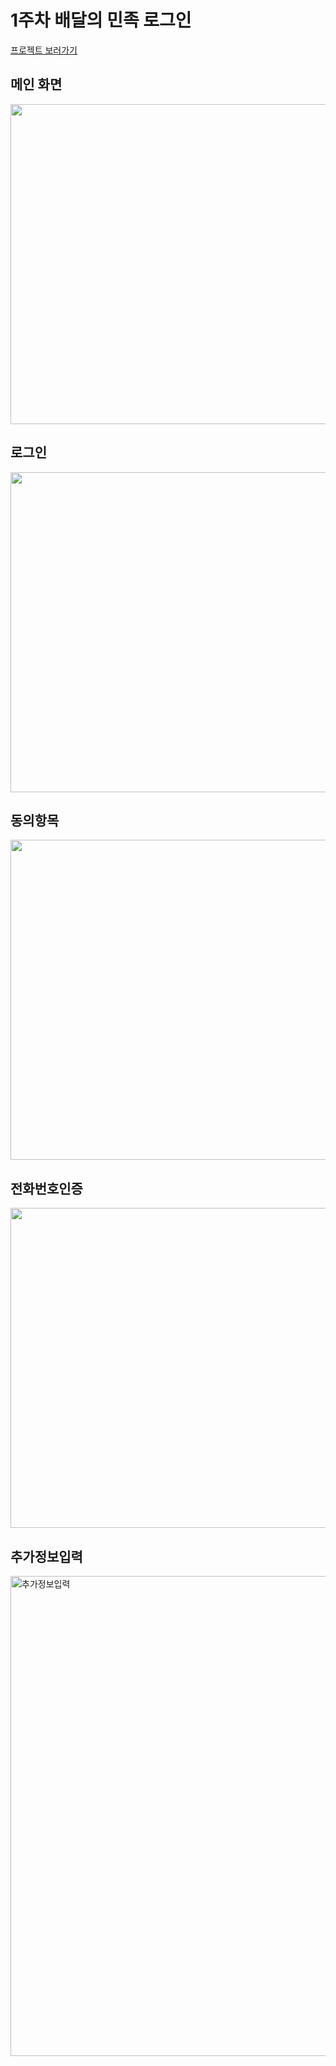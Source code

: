 # 1주차 배달의 민족 로그인

[프로젝트 보러가기](https://web-baemin-sangrimleee.herokuapp.com/)

## 메인 화면

<img src="https://user-images.githubusercontent.com/56021431/179207276-06469aab-c30f-4984-8a62-ba93636b37c4.jpg" alt="" width="512"/>


## 로그인

<img src="https://user-images.githubusercontent.com/56021431/179207260-b079cbb4-5dac-4f9f-9013-014dea7a9755.jpg" alt="" width="512"/>


## 동의항목

<img src="https://user-images.githubusercontent.com/56021431/179207280-cba21ff8-b152-4003-9763-5e430e8fcca3.jpg" alt="" width="512"/>


## 전화번호인증

<img src="https://user-images.githubusercontent.com/56021431/179207961-c6e22b8b-bbc0-4123-bec3-04b6f54242ae.jpg" alt="" width="512"/>


## 추가정보입력

<img src="https://user-images.githubusercontent.com/56021431/179207278-4b823ec5-54f4-4cc8-a30c-c67bc91b14d7.jpg" alt="추가정보입력" width="768"/>


